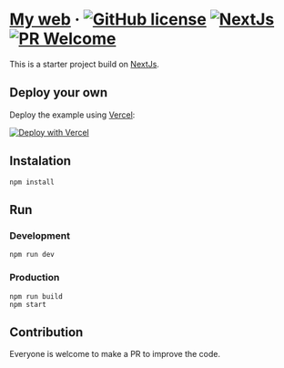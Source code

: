 # [My web](https://www.alvaroquero.com) · [![GitHub license](https://img.shields.io/badge/license-MIT-blue.svg)](https://github.com/aorek/orekdev-web/blob/master/LICENSE) [![NextJs](https://img.shields.io/badge/NextJs-9.5.5-blue)](https://nextjs.org/) [![PR Welcome](https://img.shields.io/badge/PR-welcome-green)](https://github.com/aorek/orekdev-web/pulls)

This is a starter project build on [NextJs](https://nextjs.org).

## Deploy your own

Deploy the example using [Vercel](https://vercel.com):

[![Deploy with Vercel](https://vercel.com/button)](https://vercel.com/import/project?template=https://github.com/aorek/alvaroquero.com)

## Instalation

```
npm install
```

## Run

### Development

```
npm run dev
```

### Production

```
npm run build
npm start
```

## Contribution

Everyone is welcome to make a PR to improve the code.
